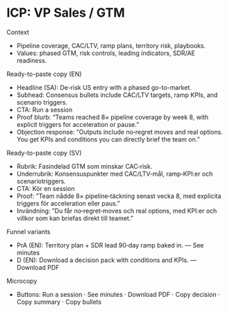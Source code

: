 # ICP: VP Sales / GTM

Context
- Pipeline coverage, CAC/LTV, ramp plans, territory risk, playbooks.
- Values: phased GTM, risk controls, leading indicators, SDR/AE readiness.

Ready-to-paste copy (EN)
- Headline (SA): De-risk US entry with a phased go-to-market.
- Subhead: Consensus bullets include CAC/LTV targets, ramp KPIs, and scenario triggers.
- CTA: Run a session
- Proof blurb: “Teams reached 8× pipeline coverage by week 8, with explicit triggers for acceleration or pause.”
- Objection response: “Outputs include no‑regret moves and real options. You get KPIs and conditions you can directly brief the team on.”

Ready-to-paste copy (SV)
- Rubrik: Fasindelad GTM som minskar CAC‑risk.
- Underrubrik: Konsensuspunkter med CAC/LTV‑mål, ramp‑KPI:er och scenariotriggers.
- CTA: Kör en session
- Proof: ”Team nådde 8× pipeline‑täckning senast vecka 8, med explicita triggers för acceleration eller paus.”
- Invändning: ”Du får no‑regret‑moves och real options, med KPI:er och villkor som kan briefas direkt till teamet.”

Funnel variants
- PrA (EN): Territory plan + SDR lead 90‑day ramp baked in. — See minutes
- D (EN): Download a decision pack with conditions and KPIs. — Download PDF

Microcopy
- Buttons: Run a session · See minutes · Download PDF · Copy decision · Copy summary · Copy bullets
